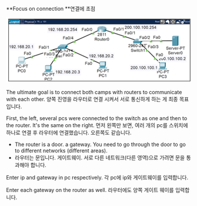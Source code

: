 **Focus on connection **연결에 초점





















![image break](../../Pictur/step1/vn.step1.png)


The ultimate goal is to connect both camps with routers to communicate with each other.
양쪽 진영을 라우터로 연결 시켜서 서로 통신하게 하는 게 최종 목표입니다.  



First, the left, several pcs were connected to the switch as one and then to the router. It's the same on the right.
먼저 왼쪽만 보면, 여러 개의 pc를 스위치에 하나로 연결 후 라우터에 연결했습니다. 오른쪽도 같습니다.


* The router is a door. a gateway. You need to go through the door to go to different networks (different areas).
* 라우터는 문입니다. 게이트웨이. 서로 다른 네트워크(다른 영역)으로 가려면 문을 통과해야 합니다. 


Enter ip and gateway in pc respectively.
각 pc에 ip와 게이트웨이를 입력합니다. 


Enter each gateway on the router as well.
라우터에도 양쪽 게이트 웨이를 입력합니다. 





















